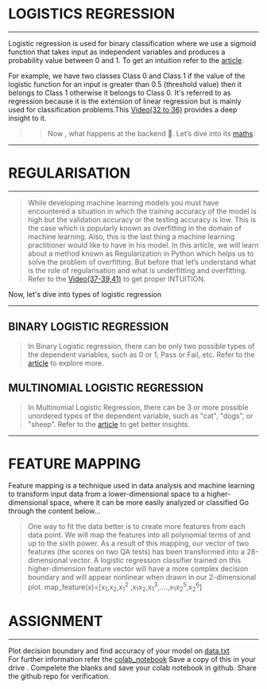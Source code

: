 # LOGISTICS REGRESSION 
***
Logistic regression is used for binary classification where we use a sigmoid function that takes input as independent variables and produces a probability value between 0 and 1.
To get an intuition refer to the [article](https://ml-cheatsheet.readthedocs.io/en/latest/logistic_regression.html).

For example, we have two classes Class 0 and Class 1 if the value of the logistic function for an input is greater than 0.5 (threshold value) then it belongs to Class 1 otherwise it belongs to Class 0. It's referred to as regression because it is the extension of linear regression but is mainly used for classification problems.This [Video(32 to 36)](https://www.youtube.com/watch?v=xuTiAW0OR40&list=PLkDaE6sCZn6FNC6YRfRQc_FbeQrF8BwGI&index=32)
provides a deep insight to it.

>>Now , what happens at the backend 🤔. Let’s dive into its [maths](https://towardsdatascience.com/logistic-regression-detailed-overview-46c4da4303bc).



***
# REGULARISATION
***
>While developing machine learning models you must have encountered a situation in which the training accuracy of the model is high but the validation accuracy or the testing accuracy is low. This is the case which is popularly known as overfitting in the domain of machine learning. Also, this is the last thing a machine learning practitioner would like to have in his model. In this article, we will learn about a method known as Regularization in Python which helps us to solve the problem of overfitting. But before that let’s understand what is the role of regularisation  and what is underfitting and overfitting.
Refer to the [Video(37-39,41)](https://www.youtube.com/watch?v=8upNQi-40Q8&list=PLkDaE6sCZn6FNC6YRfRQc_FbeQrF8BwGI&index=37) to get proper INTUITION.


Now, let's dive into types of logistic regression 
***
## BINARY  LOGISTIC REGRESSION
>In Binary Logistic regression, there can be only two possible types of the dependent variables, such as 0 or 1, Pass or Fail, etc. Refer to the [article](https://onezero.blog/modelling-binary-logistic-regression-using-python-research-oriented-modelling-and-interpretation/) to explore more. 

## MULTINOMIAL LOGISTIC REGRESSION
>In Multinomial Logistic Regression, there can be 3 or more possible unordered types of the dependent variable, such as "cat", "dogs", or "sheep”. Refer to the [article](https://www.pycodemates.com/2022/03/multinomial-logistic-regression-definition-math-and-implementation.html) to get better insights.
***
# FEATURE MAPPING
Feature mapping is a technique used in data analysis and machine learning to transform input data from a lower-dimensional space to a higher-dimensional space, where it can be more easily analyzed or classified
Go through the content below…
>One way to fit the data better is to create more features from each data point. We will map the features into all polynomial terms of
and
up to the sixth power. As a result of this mapping, our vector of two features (the scores on two QA tests) has been transformed into a 28-dimensional vector. A logistic regression classifier trained on this higher-dimension feature vector will have a more complex decision boundary and will appear nonlinear when drawn in our 2-dimensional plot.
map_feature(x)=[x<sub>1</sub>,x<sub>2</sub>,x<sub>1</sub><sup>2</sup> ,x<sub>1</sub>x<sub>2</sub>,x<sub>1</sub><sup>3</sup>,....,x<sub>1</sub>x<sub>2</sub><sup>5</sup>,x<sub>2</sub><sup>6</sup>]


# ASSIGNMENT
***
Plot decision boundary and find accuracy of your model on [data.txt](./data.txt)  
For further information refer the [colab_notebook](https://colab.research.google.com/drive/1oRnVWpXmK5JDKIHOOJm5bjwy8d9v6pRb#scrollTo=BqlxZOXoHh4z)
Save a copy of this in your drive . Compelete the blanks and save your colab notebook in github.
Share the github repo for verification.
